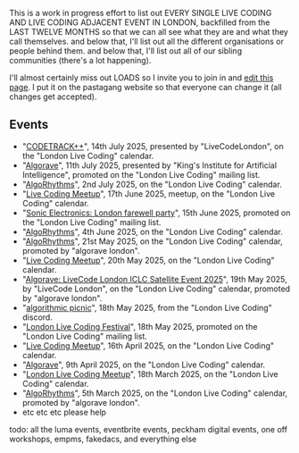 This is a work in progress effort to list out EVERY SINGLE LIVE CODING AND LIVE CODING ADJACENT EVENT IN LONDON, backfilled from the LAST TWELVE MONTHS so that we can all see what they are and what they call themselves. and below that, I'll list out all the different organisations or people behind them. and below that, I'll list out all of our sibling communities (there's a lot happening).

I'll almost certainly miss out LOADS so I invite you to join in and [edit this page](https://github.com/pastagang/pastagang/edit/main/london/audit/readme.md). I put it on the pastagang website so that everyone can change it (all changes get accepted).

## Events

- "[CODETRACK++](https://lu.ma/2rkkzmcz)", 14th July 2025, presented by "LiveCodeLondon", on the "London Live Coding" calendar.
- "[Algorave](https://london.sciencegallery.com/sgl-events/algorave)", 11th July 2025, presented by "King's Institute for Artificial Intelligence", promoted on the "London Live Coding" mailing list. 
- "[AlgoRhythms](https://lu.ma/vp5swhx4)", 2nd July 2025, on the "London Live Coding" calendar.
- "[Live Coding Meetup](https://lu.ma/4kxq8w80)", 17th June 2025, meetup, on the "London Live Coding" calendar.
- "[Sonic Electronics: London farewell party](https://dice.fm/event/8eppn5-sonic-electronics-london-farewell-party-15th-jun-the-victoria-london-tickets)", 15th June 2025, promoted on the "London Live Coding" mailing list.
- "[AlgoRhythms](https://lu.ma/rykjwzu2)", 4th June 2025, on the "London Live Coding" calendar.
- "[AlgoRhythms](https://lu.ma/nwmbc9gb)", 21st May 2025, on the "London Live Coding" calendar, promoted by "algorave london".
- "[Live Coding Meetup](https://lu.ma/9l9he1o2)", 20th May 2025, on the "London Live Coding" calendar.
- "[Algorave: LiveCode London ICLC Satellite Event 2025](https://lu.ma/ydicdxow)", 19th May 2025, by "LiveCode London", on the "London Live Coding" calendar, promoted by "algorave london".
- "[algorithmic picnic](https://discord.com/channels/1333535594453794937/1333580107004121150/1372561624652709989)", 18th May 2025, from the "London Live Coding" discord.
- "[London Live Coding Festival](https://www.pastagang.cc/london/festival/2025/)", 18th May 2025, promoted on the "London Live Coding" mailing list. 
- "[Live Coding Meetup](https://lu.ma/ig4y8mii)", 16th April 2025, on the "London Live Coding" calendar.
- "[Algorave](https://lu.ma/ig4y8mii)", 9th April 2025, on the "London Live Coding" calendar.
- "[London Live Coding Meetup](https://lu.ma/6a8uoom3)", 18th March 2025, on the "London Live Coding" calendar. 
- "[AlgoRhythms](https://lu.ma/35xf6hly)", 5th March 2025, on the "London Live Coding" calendar, promoted by "algorave london".
- etc etc etc please help

todo: all the luma events, eventbrite events, peckham digital events, one off workshops, empms, fakedacs, and everything else

